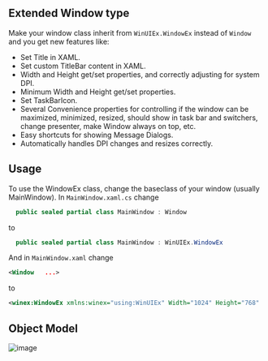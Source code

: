 ## Extended Window type

Make your window class inherit from `WinUIEx.WindowEx` instead of `Window` and you get new features like:
 - Set Title in XAML.
 - Set custom TitleBar content in XAML.
 - Width and Height get/set properties, and correctly adjusting for system DPI.
 - Minimum Width and Height get/set properties.
 - Set TaskBarIcon.
 - Several Convenience properties for controlling if the window can be maximized, minimized, resized, should show in task bar and switchers, change presenter,  make Window always on top, etc.
 - Easy shortcuts for showing Message Dialogs.
 - Automatically handles DPI changes and resizes correctly.

## Usage

To use the WindowEx class, change the baseclass of your window (usually MainWindow).
In `MainWindow.xaml.cs` change 
```cs
  public sealed partial class MainWindow : Window
```
to
```cs
  public sealed partial class MainWindow : WinUIEx.WindowEx
```
And in `MainWindow.xaml` change
```xml
<Window   ...>
```
to
```xml
<winex:WindowEx xmlns:winex="using:WinUIEx" Width="1024" Height="768"  ...>
```

## Object Model

![image](https://user-images.githubusercontent.com/1378165/145076790-1c09c2cb-e2b8-4485-ac89-2b27b0ae1aae.png)

